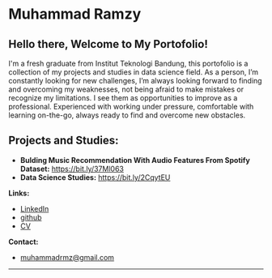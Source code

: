 <h1>Muhammad Ramzy</h1>

## Hello there, Welcome to My Portofolio!

I'm a fresh graduate from Institut Teknologi Bandung, this portofolio is a collection of my projects and studies in data science field.
As a person, I’m constantly looking for new challenges, I’m always looking forward to
finding and overcoming my weaknesses, not being afraid to make mistakes or recognize my limitations. I
see them as opportunities to improve as a professional. Experienced with working under pressure, 
comfortable with learning on-the-go, always ready to find and overcome new obstacles.  

## Projects and Studies:

* **Bulding Music Recommendation With Audio Features From Spotify Dataset:** https://bit.ly/37Ml063 
* **Data Science Studies:** https://bit.ly/2CqytEU

**Links:**
* [LinkedIn](https://www.linkedin.com/in/muhammad-ramzy-a705ab116)
* [github](https://github.com/netizet)
* [CV](https://filebin.net/haroljfazwwm5rh6/CV_Muhammad_Ramzy__1_.pdf?t=v20lql0f)

**Contact:**
* muhammadrmz@gmail.com
---
